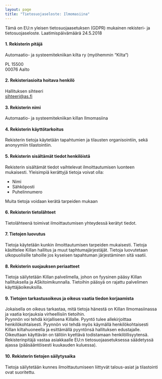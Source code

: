 ```yaml
---
layout: page
title: "Tietosuojaseloste: Ilmomasiina"
---
```

Tämä  on  EU:n  yleisen  tietosuojaasetuksen  (GDPR)  mukainen  rekisteri-  ja  tietosuojaseloste. Laatimispäivämäärä  24.5.2018

#### 1. Rekisterin pitäjä

Automaatio- ja systeemitekniikan kilta ry (myöhemmin “Kilta“)

PL 15500<br>
00076 Aalto

#### 2. Rekisteriasioita hoitava henkilö

Hallituksen sihteeri<br>
sihteeri@as.fi

#### 3. Rekisterin nimi

Automaatio- ja systeemitekniikan killan Ilmomasiina

#### 4. Rekisterin käyttötarkoitus

Rekisterin tietoja käytetään tapahtumien ja tilausten organisointiin, sekä anonyymiin tilastointiin.

#### 5. Rekisterin sisältämät tiedot henkilöistä

Rekisterin sisältämät tiedot vaihtelevat ilmoittautumisen luonteen mukaisesti. Yleisimpiä kerättyjä tietoja voivat olla:
- Nimi
- Sähköposti
- Puhelinnumero

Muita tietoja voidaan kerätä tarpeiden mukaan

#### 6. Rekisterin tietolähteet

Tietolähteenä toimivat ilmoittautumisen yhteydessä kerätyt tiedot.

#### 7. Tietojen luovutus

Tietoja käytetään kunkin ilmoittautumisen tarpeiden mukaisesti. Tietoja käsittelee Killan hallitus ja muut taphtumajärjestäjät. Tietoja luovutetaan ulkopuolisille tahoille jos kyseisen tapahtuman järjestäminen sitä vaatii.

#### 8. Rekisterin suojauksen periaatteet

Tietoja säilytetään Killan palvelimella, johon on fyysinen pääsy Killan hallituksella ja ASkitoimikunnalla. Tietoihin pääsyä on rajattu palvelimen käyttäjäoikeuksilla.

#### 9. Tietojen tarkastusoikeus ja oikeus vaatia tiedon korjaamista

Jokaisella on oikeus tarkastaa, mitä tietoja hänestä on Killan Ilmomasiinassa ja vaatia korjauksia virheellisiin tietoihin. <br>
Pyynnön voi tehdä kirjallisena Killalle. Pyyntö tulee allekirjoittaa henkilökohtaisesti. Pyynnön voi tehdä myös käymällä henkilökohtaisesti Killan kiltahuoneella ja esittämällä pyyntönsä hallituksen edustajalle. Oikeuttaan käyttävän on tällöin kyettävä todistamaan henkilöllisyytensä. Rekisterinpitäjä  vastaa  asiakkaalle  EU:n tietosuojaasetuksessa  säädetyssä  ajassa  (pääsääntöisesti  kuukauden  kuluessa). 

#### 10. Rekisterin tietojen säilytysaika

Tietoja säilytetään kunnes ilmoittautumiseen liittyvät talous-asiat ja tilastointi ovat suoritettu.